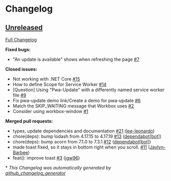 # Changelog

## [Unreleased](https://github.com/pwa-builder/pwa-update/tree/HEAD)

[Full Changelog](https://github.com/pwa-builder/pwa-update/compare/2f77929906c35d5dccd7db721ed52e6c918d56bb...HEAD)

**Fixed bugs:**

- "An update is available" shows when refreshing the page [\#7](https://github.com/pwa-builder/pwa-update/issues/7)

**Closed issues:**

- Not working with .NET Core  [\#15](https://github.com/pwa-builder/pwa-update/issues/15)
- How to define Scope for Service Worker [\#14](https://github.com/pwa-builder/pwa-update/issues/14)
- \[Question\] Using "Pwa-Update" with a differently named service worker file [\#9](https://github.com/pwa-builder/pwa-update/issues/9)
- Fix pwa-update demo link/Create a demo for pwa-update [\#6](https://github.com/pwa-builder/pwa-update/issues/6)
- Match the SKIP\_WAITING message that Workbox uses [\#2](https://github.com/pwa-builder/pwa-update/issues/2)
- Consider using workbox-window [\#1](https://github.com/pwa-builder/pwa-update/issues/1)

**Merged pull requests:**

- types, update dependencies and documentation [\#21](https://github.com/pwa-builder/pwa-update/pull/21) ([lee-leonardo](https://github.com/lee-leonardo))
- chore\(deps\): bump lodash from 4.17.15 to 4.17.19 [\#13](https://github.com/pwa-builder/pwa-update/pull/13) ([dependabot[bot]](https://github.com/apps/dependabot))
- chore\(deps\): bump acorn from 7.1.0 to 7.3.1 [\#12](https://github.com/pwa-builder/pwa-update/pull/12) ([dependabot[bot]](https://github.com/apps/dependabot))
- made toast fixed, so it stays in bottom right when you scroll. [\#11](https://github.com/pwa-builder/pwa-update/pull/11) ([Jaylyn-Barbee](https://github.com/Jaylyn-Barbee))
- feat\(\): improve toast [\#3](https://github.com/pwa-builder/pwa-update/pull/3) ([jgw96](https://github.com/jgw96))



\* *This Changelog was automatically generated by [github_changelog_generator](https://github.com/github-changelog-generator/github-changelog-generator)*
